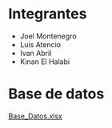 # Integrantes
- Joel Montenegro
- Luis Atencio
- Ivan Abril
- Kinan El Halabi

# Base de datos
[Base_Datos.xlsx](https://github.com/Kinanel07/Proyecto-X/files/14541042/Base_Datos.xlsx)

